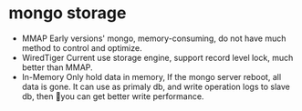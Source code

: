 # mongo storage

- MMAP
  Early versions' mongo, memory-consuming, do not have much method to control and optimize.
- WiredTiger
  Current use storage engine, support record level lock, much better than MMAP. 
- In-Memory 
  Only hold data in memory, If the mongo server reboot,  all data is gone. It can use as primaly db, and write operation logs to slave db,  then you can get better write performance.
